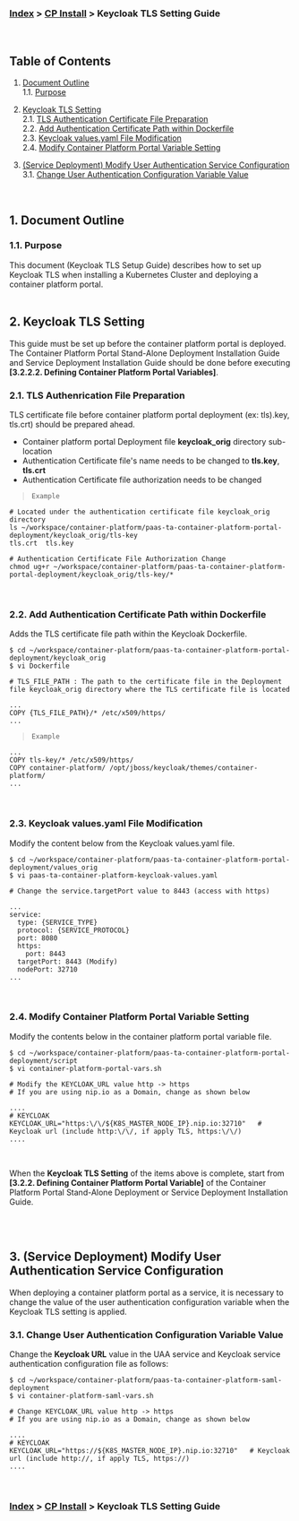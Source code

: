 ### [Index](https://github.com/PaaS-TA/Guide-eng/blob/master/README.md) > [CP Install](/install-guide/Readme.md) > Keycloak TLS Setting Guide

<br>

## Table of Contents

1. [Document Outline](#1)  
    1.1. [Purpose](#1.1)  

2. [Keycloak TLS Setting](#2)  
    2.1. [TLS Authentication Certificate File Preparation](#2.1)  
    2.2. [Add Authentication Certificate Path within Dockerfile](#2.2)   
    2.3. [Keycloak values.yaml File Modification](#2.3)   
    2.4. [Modify Container Platform Portal Variable Setting](#2.4)   

3. [(Service Deployment) Modify User Authentication Service Configuration](#3)  
    3.1. [Change User Authentication Configuration Variable Value](#3.1)  

<br>

## <div id='1'>1. Document Outline
### <div id='1.1'>1.1. Purpose
This document (Keycloak TLS Setup Guide) describes how to set up Keycloak TLS when installing a Kubernetes Cluster and deploying a container platform portal.
<br><br>

## <div id='2'>2. Keycloak TLS Setting
This guide must be set up before the container platform portal is deployed.
The Container Platform Portal Stand-Alone Deployment Installation Guide and Service Deployment Installation Guide should be done before executing **[3.2.2.2. Defining Container Platform Portal Variables]**.

### <div id='2.1'>2.1. TLS Authenrication File Preparation
TLS certificate file before container platform portal deployment (ex: tls).key, tls.crt) should be prepared ahead.<br>
- Container platform portal Deployment file **keycloak_orig** directory sub-location
- Authentication Certificate file's name needs to be changed to **tls.key**, **tls.crt**
- Authentication Certificate file authorization needs to be changed

> `Example`
```
# Located under the authentication certificate file keycloak_orig directory
ls ~/workspace/container-platform/paas-ta-container-platform-portal-deployment/keycloak_orig/tls-key
tls.crt  tls.key

# Authentication Certificate File Authorization Change
chmod ug+r ~/workspace/container-platform/paas-ta-container-platform-portal-deployment/keycloak_orig/tls-key/*
```


<br>
    
### <div id='2.2'>2.2. Add Authentication Certificate Path within Dockerfile
Adds the TLS certificate file path within the Keycloak Dockerfile.
```
$ cd ~/workspace/container-platform/paas-ta-container-platform-portal-deployment/keycloak_orig
$ vi Dockerfile
```
    
```
# TLS_FILE_PATH : The path to the certificate file in the Deployment file keycloak_orig directory where the TLS certificate file is located
    
...
COPY {TLS_FILE_PATH}/* /etc/x509/https/
...
```
    
> `Example`
```
...
COPY tls-key/* /etc/x509/https/
COPY container-platform/ /opt/jboss/keycloak/themes/container-platform/
...
```    
    
<br>
    
### <div id='2.3'>2.3. Keycloak values.yaml File Modification    
Modify the content below from the Keycloak values.yaml file.

```
$ cd ~/workspace/container-platform/paas-ta-container-platform-portal-deployment/values_orig
$ vi paas-ta-container-platform-keycloak-values.yaml
```

```
# Change the service.targetPort value to 8443 (access with https)

...
service:
  type: {SERVICE_TYPE}
  protocol: {SERVICE_PROTOCOL}
  port: 8080
  https:
    port: 8443
  targetPort: 8443 (Modify)
  nodePort: 32710
...
```

<br>
    
### <div id='2.4'>2.4. Modify Container Platform Portal Variable Setting
Modify the contents below in the container platform portal variable file.
```
$ cd ~/workspace/container-platform/paas-ta-container-platform-portal-deployment/script
$ vi container-platform-portal-vars.sh    
```    
```
# Modify the KEYCLOAK_URL value http -> https 
# If you are using nip.io as a Domain, change as shown below
    
....  
# KEYCLOAK    
KEYCLOAK_URL="https:\/\/${K8S_MASTER_NODE_IP}.nip.io:32710"   # Keycloak url (include http:\/\/, if apply TLS, https:\/\/)
....     
```
<br>
    
When the **Keycloak TLS Setting** of the items above is complete, start from **[3.2.2. Defining Container Platform Portal Variable]**  of the Container Platform Portal Stand-Alone Deployment or Service Deployment Installation Guide.
<br>


<br><br> 
    
## <div id='3'>3. (Service Deployment) Modify User Authentication Service Configuration
When deploying a container platform portal as a service, it is necessary to change the value of the user authentication configuration variable when the Keycloak TLS setting is applied.
    
### <div id='3.1'>3.1. Change User Authentication Configuration Variable Value 
 Change the **Keycloak URL** value in the UAA service and Keycloak service authentication configuration file as follows:

```
$ cd ~/workspace/container-platform/paas-ta-container-platform-saml-deployment
$ vi container-platform-saml-vars.sh
```    
```
# Change KEYCLOAK_URL value http -> https 
# If you are using nip.io as a Domain, change as shown below   
    
....     
# KEYCLOAK
KEYCLOAK_URL="https://${K8S_MASTER_NODE_IP}.nip.io:32710"   # Keycloak url (include http://, if apply TLS, https://)  
.... 
```
<br>
    
### [Index](https://github.com/PaaS-TA/Guide-eng/blob/master/README.md) > [CP Install](/install-guide/Readme.md) > Keycloak TLS Setting Guide
